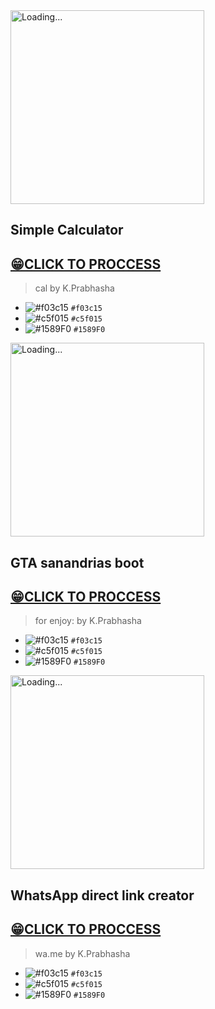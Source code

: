 <img src="K.Prabhasha.gif" alt="Loading..." width="310"/>

## Simple Calculator

## [😁CLICK TO PROCCESS](http://htmlpreview.github.io/?https://github.com/prabhasha2006/My-Projects/blob/main/calculator.html)

> cal by K.Prabhasha


- ![#f03c15](https://via.placeholder.com/15/f03c15/f03c15.png) `#f03c15`
- ![#c5f015](https://via.placeholder.com/15/c5f015/c5f015.png) `#c5f015`
- ![#1589F0](https://via.placeholder.com/15/1589F0/1589F0.png) `#1589F0`


<img src="K.Prabhasha.gif" alt="Loading..." width="310"/>

## GTA sanandrias boot

## [😁CLICK TO PROCCESS](http://htmlpreview.github.io/?https://github.com/prabhasha2006/My-Projects/blob/main/index.html)

> for enjoy: by K.Prabhasha


- ![#f03c15](https://via.placeholder.com/15/f03c15/f03c15.png) `#f03c15`
- ![#c5f015](https://via.placeholder.com/15/c5f015/c5f015.png) `#c5f015`
- ![#1589F0](https://via.placeholder.com/15/1589F0/1589F0.png) `#1589F0`

<img src="K.Prabhasha.gif" alt="Loading..." width="310"/>

## WhatsApp direct link creator

## [😁CLICK TO PROCCESS](http://htmlpreview.github.io/?https://github.com/prabhasha2006/My-Projects/blob/main/WAdirectURL/index.html)

> wa.me by K.Prabhasha


- ![#f03c15](https://via.placeholder.com/15/f03c15/f03c15.png) `#f03c15`
- ![#c5f015](https://via.placeholder.com/15/c5f015/c5f015.png) `#c5f015`
- ![#1589F0](https://via.placeholder.com/15/1589F0/1589F0.png) `#1589F0`

